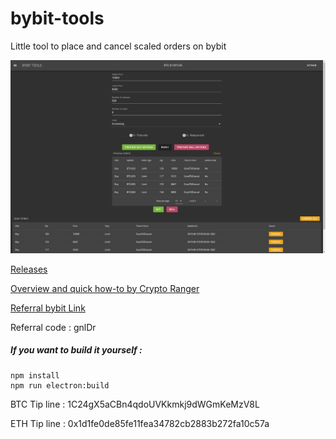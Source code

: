 # bybit-tools

Little tool to place and cancel scaled orders on bybit


![Preview](./screenshots/main_screen.png)



[Releases](https://github.com/TranceGeniK/bybit-tools/releases)

[Overview and quick how-to by Crypto Ranger](https://www.youtube.com/watch?v=it4fIeX-Gc0)


[Referral bybit Link](https://www.bybit.com/app/register?ref=gnlDr) 

Referral code : gnlDr

##### If you want to build it yourself :
```
npm install
npm run electron:build
```

BTC Tip line : 1C24gX5aCBn4qdoUVKkmkj9dWGmKeMzV8L

ETH Tip line : 0x1d1fe0de85fe11fea34782cb2883b272fa10c57a

